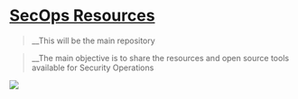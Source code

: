 
# [SecOps Resources ](secopsresources.github.com)

> __This will be the main repository

> __The main objective is to share the resources and open source tools available for Security Operations

![](https://wpvip.com/wp-content/uploads/2017/10/security_booth.png)
